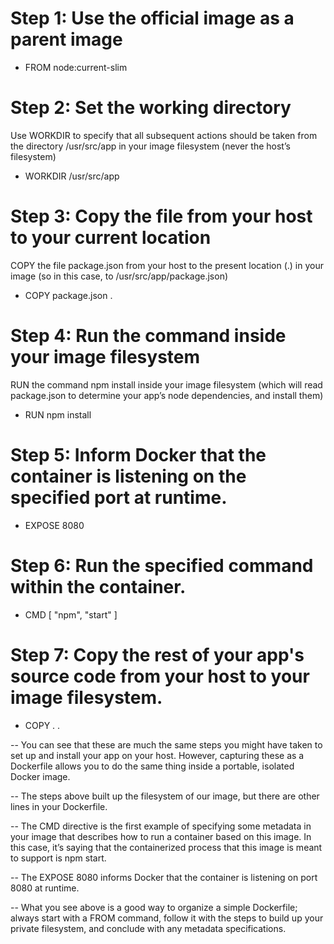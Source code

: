 # Step 1: Use the official image as a parent image
- FROM node:current-slim

# Step 2: Set the working directory
Use WORKDIR to specify that all subsequent actions should be taken from the  directory /usr/src/app in your image filesystem (never the host’s filesystem)
- WORKDIR /usr/src/app


# Step 3: Copy the file from your host to your current location
COPY the file package.json from your host to the present location (.) in your image (so in this case, to /usr/src/app/package.json)
  - COPY package.json .

# Step 4: Run the command inside your image filesystem
RUN the command npm install inside your image filesystem (which will read package.json to determine your app’s node dependencies, and install them)
  - RUN npm install

# Step 5: Inform Docker that the container is listening on the specified port at runtime.
  - EXPOSE 8080

# Step 6: Run the specified command within the container.
  - CMD [ "npm", "start" ]

# Step 7: Copy the rest of your app's source code from your host to your image filesystem.
  - COPY . .
      
    
-- You can see that these are much the same steps you might have taken to set up and install your app on your host. 
   However, capturing these as a Dockerfile allows you to do the same thing inside a portable, isolated Docker image.

-- The steps above built up the filesystem of our image, but there are other lines in your Dockerfile.

-- The CMD directive is the first example of specifying some metadata in your image that describes how to run a container 
   based on this image. In this case, it’s saying that the containerized process that this image is meant to support is npm start.

-- The EXPOSE 8080 informs Docker that the container is listening on port 8080 at runtime.

-- What you see above is a good way to organize a simple Dockerfile; always start with a FROM command, 
   follow it with the steps to build up your private filesystem, and conclude with any metadata specifications. 

